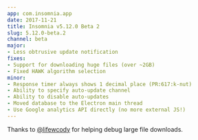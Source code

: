 ```yaml
---
app: com.insomnia.app
date: 2017-11-21
title: Insomnia v5.12.0 Beta 2
slug: 5.12.0-beta.2
channel: beta
major:
- Less obtrusive update notification
fixes:
- Support for downloading huge files (over ~2GB)
- Fixed HAWK algorithm selection
minor:
- Response timer always shows 1 decimal place (PR:617:k-nut)
- Ability to specify auto-update channel
- Ability to disable auto-updates
- Moved database to the Electron main thread
- Use Google analytics API directly (no more external JS!)
---
```


Thanks to [@lifewcody](https://github.com/lifewcody) for helping debug large file downloads.
